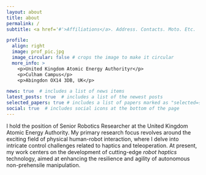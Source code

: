 ```yaml
---
layout: about
title: about
permalink: /
subtitle: <a href='#'>Affiliations</a>. Address. Contacts. Moto. Etc.

profile:
  align: right
  image: prof_pic.jpg
  image_circular: false # crops the image to make it circular
  more_info: >
    <p>United Kingdom Atomic Energy Authorityr</p>
    <p>Culham Campus</p>
    <p>Abingdon OX14 3DB, UK</p>

news: true  # includes a list of news items
latest_posts: true  # includes a list of the newest posts
selected_papers: true # includes a list of papers marked as "selected={true}"
social: true  # includes social icons at the bottom of the page
---
```


I hold the position of Senior Robotics Researcher at the United Kingdom Atomic Energy Authority. My primary research focus revolves around the exciting field of physical human-robot interaction, where I delve into intricate control challenges related to haptics and teleoperation. At present, my work centers on the development of cutting-edge *robot haptics* technology, aimed at enhancing the resilience and agility of autonomous non-prehensile manipulation.